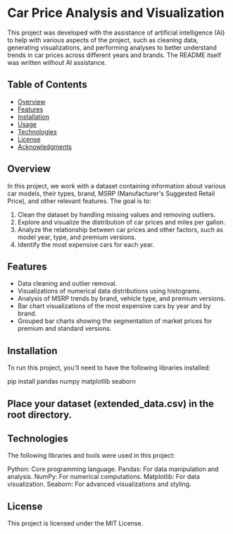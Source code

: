 # Car Price Analysis and Visualization

This project was developed with the assistance of artificial intelligence (AI) to help with various aspects of the project, such as cleaning data, generating visualizations, and performing analyses to better understand trends in car prices across different years and brands. The README itself was written without AI assistance.

## Table of Contents
- [Overview](#overview)
- [Features](#features)
- [Installation](#installation)
- [Usage](#usage)
- [Technologies](#technologies)
- [License](#license)
- [Acknowledgments](#acknowledgments)

## Overview
In this project, we work with a dataset containing information about various car models, their types, brand, MSRP (Manufacturer's Suggested Retail Price), and other relevant features. The goal is to:
1. Clean the dataset by handling missing values and removing outliers.
2. Explore and visualize the distribution of car prices and miles per gallon.
3. Analyze the relationship between car prices and other factors, such as model year, type, and premium versions.
4. Identify the most expensive cars for each year.

## Features
- Data cleaning and outlier removal.
- Visualizations of numerical data distributions using histograms.
- Analysis of MSRP trends by brand, vehicle type, and premium versions.
- Bar chart visualizations of the most expensive cars by year and by brand.
- Grouped bar charts showing the segmentation of market prices for premium and standard versions.

## Installation
To run this project, you'll need to have the following libraries installed:

pip install pandas numpy matplotlib seaborn

## Place your dataset (extended_data.csv) in the root directory.

## Technologies
The following libraries and tools were used in this project:

Python: Core programming language.
Pandas: For data manipulation and analysis.
NumPy: For numerical computations.
Matplotlib: For data visualization.
Seaborn: For advanced visualizations and styling.

## License
This project is licensed under the MIT License.

